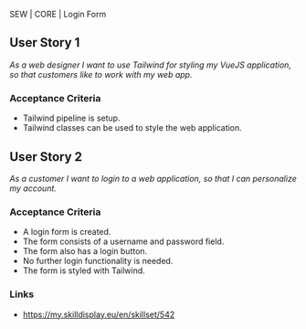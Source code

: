 SEW | CORE | Login Form

## User Story 1
*As a web designer I want to use Tailwind for styling my VueJS application, so that customers like to work with my web app.*

### Acceptance Criteria
- Tailwind pipeline is setup.
- Tailwind classes can be used to style the web application.

## User Story 2
*As a customer I want to login to a web application, so that I can personalize my account.*

### Acceptance Criteria
- A login form is created.
- The form consists of a username and password field.
- The form also has a login button.
- No further login functionality is needed.
- The form is styled with Tailwind.

### Links
- https://my.skilldisplay.eu/en/skillset/542
